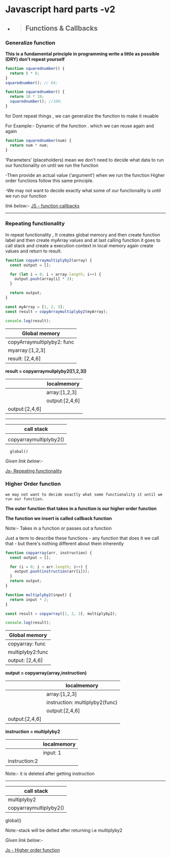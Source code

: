 # Javascript hard parts -v2

- > ## Functions & Callbacks

### Generalize function

**This is a fundamental principle in programming write a little as possible (DRY) don't repeat yourself**

```javascript
function squarednumber() {
  return 8 * 8;
}
squarednumber(); // 64;
```

```javascript
function squarednumber() {
  return 10 * 10;
  squarednumber(); //100;
}
```

for Dont repeat things , we can generalize the function to make it reuable

For Example:- Dynamic of the function . which we can reuse again and again

```javascript
function squarednumber(num) {
  return num * num;
}
```

‘Parameters’ (placeholders) mean we don’t need to decide what data to run our functionality on until we run the function

-Then provide an actual value (‘argument’)
when we run the function Higher order functions follow this same principle.

-We may not want to decide exactly what some of our functionality is until we run our function

_link below:-_
[JS - function callbacks](../Js/Functions%20%26%20callbacks/Generalized%20function.js)

---

### Repeating functionality

In repeat functionality , It creates global memory and then create function label and then create myArray values and at last calling function it goes to call stack and create a execution context in local memory again create values and return to result.

```javascript
function copyArraymultiplyby2(array) {
  const output = [];

  for (let i = 0; i < array.length; i++) {
    output.push(array[i] * 3);
  }

  return output;
}

const myArray = [1, 2, 3];
const result = copyArraymultiplyby2(myArray);

console.log(result);
```

| Global memory              |
| -------------------------- |
| copyArraymultiplyby2: func |
| myarray:[1,2,3]            |
| result: [2,4,6]            |

**result = copyarraymuliplyby2([1,2,3])**

|                | localmemory    |
| -------------- | -------------- |
|                | array:[1,2,3]  |
|                | output:[2,4,6] |
| output:[2,4,6] |                |

---

| call stack             |
| ---------------------- |
|                        |
| copyarraymultiplyby2() |

      global()

_Given link below_:-

[Js- Repeating functionality](../Js/Functions%20%26%20callbacks/Repeating%20functionality.js)

### Higher Order function

`we may not want to decide exactly what some functionality it until we run our function.`

**The outer function that takes in a function is our higher order function**

**The function we insert is called callback function**

Note:- Takes in a function or passes out a function

Just a term to describe these functions - any function that does it we call that - but there's nothing different about them inherently

```javascript
function copyarray(arr, instruction) {
  const output = [];

  for (i = 0; i < arr.length; i++) {
    output.push(instruction(arr[i]));
  }
  return output;
}

function multiplyby2(input) {
  return input * 2;
}

const result = copyarray([1, 2, 3], multiplyby2);

console.log(result);
```

| Global memory    |
| ---------------- |
| copyarray: func  |
| multiplyby2:func |
| output: [2,4,6]  |

**output = copyarray(array,instruction)**

|                | localmemory                    |
| -------------- | ------------------------------ |
|                | array:[1,2,3]                  |
|                | instruction: multiplyby2(func) |
|                | output:[2,4,6]                 |
| output:[2,4,6] |                                |

**instruction = multiplyby2**

|               | localmemory |
| ------------- | ----------- |
|               | input: 1    |
| instruction:2 |             |

Note:- it is deleted after getting instruction

---

| call stack             |
| ---------------------- | 
| multiplyby2            |    
| copyarraymultiplyby2() |
 global()


 Note:-stack will be delted after returning i.e multiplyby2

_Given link below_:-

[Js - Higher order function](../Js/Functions%20%26%20callbacks/Higher%20order%20function.js)
